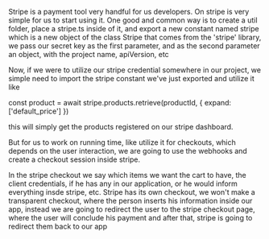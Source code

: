 Stripe is a payment tool very handful for us developers. On stripe is very simple for us to start using it. One good and
common way is to create a util folder, place a stripe.ts inside of it, and export a new constant named stripe which is a new
object of the class Stripe that comes from the 'stripe' library, we pass our secret key as the first parameter, and as the
second parameter an object, with the project name, apiVersion, etc

Now, if we were to utilize our stripe credential somewhere in our project, we simple need to import the stripe constant we've
just exported and utilize it like

const product = await stripe.products.retrieve(productId, {
    expand: ['default_price']
  })


this will simply get the products registered on our stripe dashboard.

But for us to work on running time, like utilize it for checkouts, which depends on the user interaction, we are going to use
the webhooks and create a checkout session inside stripe.

In the stripe checkout we say which items we want the cart to have, the client credentials, if he has any in our application,
or he would inform everything insde stripe, etc. Stripe has its own checkout, we won't make a transparent checkout, where
the person inserts his information inside our app, instead we are going to redirect the user to the stripe checkout page,
where the user will conclude his payment and after that, stripe is going to redirect them back to our app
